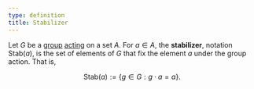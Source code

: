 ```yaml
---
type: definition
title: Stabilizer
---
```


Let $G$ be a [group](@group) [acting](@group-action) on a set $A$. For $a \in A$, the **stabilizer**, notation $\text{Stab}(a)$, is the set of elements of $G$ that fix the element $a$ under the group action. That is,

$$ \text{Stab}(a) := \{ g \in G : g \cdot a = a \}. $$

